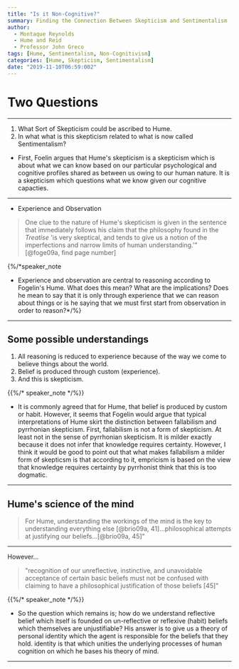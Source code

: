 ```yaml
---
title: "Is it Non-Cognitive?"
summary: Finding the Connection Between Skepticism and Sentimentalism
author:
  - Montaque Reynolds
  - Hume and Reid
  - Professor John Greco
tags: [Hume, Sentimentalism, Non-Cognitivism]
categories: [Hume, Skepticism, Sentimentalism]
date: "2019-11-10T06:59:002"
---
```


# Two Questions

---

1. What Sort of Skepticism could be ascribed to Hume.
2. In what what is this skepticism related to what is now called Sentimentalism?


- First, Foelin argues that Hume's skepticism is a skepticism which is about what we can know based on our particular psychological and cognitive profiles shared as between us owing to our human nature. It is a skepticism which questions what we know given our cognitive capacties.



---

* Experience and Observation

> One clue to the nature of Hume's skepticism is given in the sentence that immediately follows his claim that the philosophy found in the *Treatise* 'is very skeptical, and tends to give us a notion of the imperfections and narrow limits of human understanding.'"[@foge09a, find page number]


{%/*speaker_note
- Experience and observation are central to reasoning according to Fogelin's Hume. What does this mean? What are the implications? Does he mean to say that it is only through experience that we can reason about things or is he saying that we must first start from observation in order to reason?*/%}

---

## Some possible understandings

1. All reasoning is reduced to experience because of the way we come to believe things about the world.
2. Belief is produced through custom (experience).
3. And this is skepticism.


{{%/* speaker_note */%}}
- It is commonly agreed that for Hume, that belief is produced by custom or habit. However, it seems that Fogelin would argue that typical interpretations of Hume skirt the distinction between fallabilism and pyrrhonian skepticism. First, fallabilism is not a form of skepticism. At least not in the sense of pyrrhonian skepticism. It is milder exactly because it does not infer that knowledge requires certainty. However, I think it would be good to point out that what makes fallabilism a milder form of skepticsm is that according to it, empricism is based on the view that knowledge requires certainty by pyrrhonist think that this is too dogmatic.

---

## Hume's science of the mind

> For Hume, understanding the workings of the mind is the key to understanding everything else [@brio09a, 41]...philosophical attempts at justifying our beliefs...[@brio09a, 45]"

---

However...

> "recognition of our unreflective, instinctive, and unavoidable acceptance of certain basic beliefs must not be confused with claiming to have a philosophical justification of those beliefs [45]"


{{%/* speaker_note */%}}
- So the question which remains is; how do we understand reflective belief which itself is founded on un-reflective or reflexive (habit) beliefs which themselves are unjustifiable? His answer is to give us a theory of personal identity which the agent is responsible for the beliefs that they hold. identity is that which unities the underlying processes of human cognition on which he bases his theory of mind.

---


